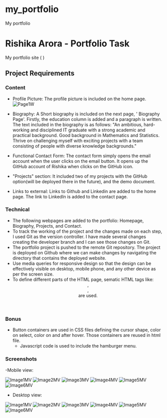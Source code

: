 # my_portfolio
My portfolio
# Rishika Arora - Portfolio Task
My portfolio site ( )
## Project Requirements
### Content
- Profile Picture:
The profile picture is included on the home page. 
![Page1W](https://github.com/RishA22/my_portfolio/assets/110721184/9e828d1d-40a0-420f-9344-8d70760cadf8)

- Biography:
A Short biography is included on the next page, ' Biography Page'. Firstly, the education column is added and a paragraph is written. The text included in the biography is as follows:
"An ambitious, hard-working and disciplined IT graduate with a strong academic and practical background. Good background in Mathematics and Statistics. Thrive on challenging myself with exciting projects with a team consisting of people with diverse knowledge backgrounds."

- Functional Contact Form:
The contact form simply opens the email account when the user clicks on the email button. It opens up the GitHub account of Rishika when clicks on the GitHub icon.

- "Projects" section:
It included two of my projects with the GitHub option(will be deployed there in the future), and the demo document.

- Links to external:
Links to Github and Linkedin are added to the home page. The link to LinkedIn is added to the contact page.

### Technical
- The following webpages are added to the portfolio: Homepage, Biography, Projects, and Contact.
- To track the working of the project and the changes made on each step, I used Git as the version 
  controller. I have made several changes creating the developer branch and I can see those changes on Git.
- The portfolio project is pushed to the remote Git repository. The project is deployed on Github where 
  we can make changes by navigating the directory that contains the deployed website.
- Use media queries for responsive design so that the design can be effectively visible on desktop, 
  mobile phone, and any other device as per the screen size.
- To define different parts of the HTML page, sematic HTML tags like: <header>, <nav>, <article> are used.

### Bonus
- Button containers are used in CSS files defining the cursor shape, color on select, color on and after 
  hover. Those containers are reused in html file.
  - Javascript code is used to include the hamburger menu.

### Screenshots
-Mobile view:

![Image1MV](https://github.com/RishA22/my_portfolio/assets/110721184/219cef7e-bd7f-4560-a1ef-ff22f6c6e1c9)
![Image2MV](https://github.com/RishA22/my_portfolio/assets/110721184/a9ea983b-18c0-4162-97de-c62134326c86)
![Image3MV](https://github.com/RishA22/my_portfolio/assets/110721184/53428a94-12fa-425c-b33c-c170f5049712)
![Image4MV](https://github.com/RishA22/my_portfolio/assets/110721184/6e6968f3-f8d9-47b3-9234-d1e517ead53d)
![Image5MV](https://github.com/RishA22/my_portfolio/assets/110721184/21663317-c0e7-4617-b506-7ae8bd38c55e)
![Image6MV](https://github.com/RishA22/my_portfolio/assets/110721184/b0ae2db6-4ae1-4b17-b7f3-a73a26e37a71)

- Desktop view:
  
 ![Image1MV](https://github.com/RishA22/my_portfolio/assets/110721184/9f9a7d2f-134c-418d-b282-35f725532633) 
![Image2MV](https://github.com/RishA22/my_portfolio/assets/110721184/8ee283c1-0bb6-4896-8c61-aea6a9b2d21f)
![Image3MV](https://github.com/RishA22/my_portfolio/assets/110721184/5a02b875-bbac-4e52-a437-c16375cddf7f)
![Image4MV](https://github.com/RishA22/my_portfolio/assets/110721184/f20b9cd7-f621-4889-8c00-d455dbbbd460)
![Image5MV](https://github.com/RishA22/my_portfolio/assets/110721184/3e6d938f-f027-4945-8843-69b35ea3ec7c)
![Image6MV](https://github.com/RishA22/my_portfolio/assets/110721184/7aab5994-812d-4a1e-b020-5e165e570316)

